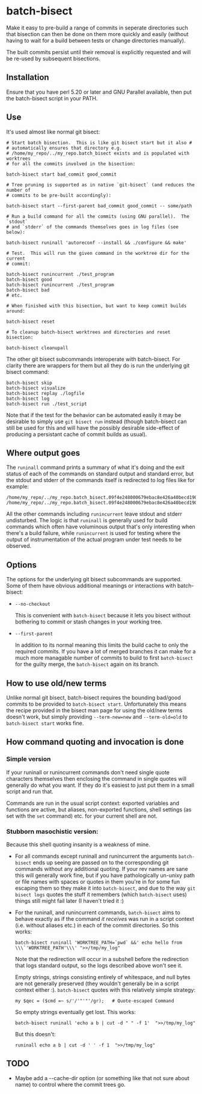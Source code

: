 
# batch-bisect

Make it easy to pre-build a range of commits in seperate directories such that
bisection can then be done on them more quickly and easily (without having to
wait for a build between tests or change directories manually).

The built commits persist until their removal is explicitly requested and will
be re-used by subsequent bisections.

## Installation

Ensure that you have perl 5.20 or later and GNU Parallel available, then put
the batch-bisect script in your PATH.

## Use

It's used almost like normal git bisect:

```
# Start batch bisection.  This is like git bisect start but it also #
# automatically ensures that directory e.g.
# /home/my_repo/../my_repo.batch_bisect exists and is populated with worktrees
# for all the commits involved in the bisection:

batch-bisect start bad_commit good_commit

# Tree pruning is supported as in native `git-bisect` (and reduces the number of
# commits to be pre-built accordingly):

batch-bisect start --first-parent bad_commit good_commit -- some/path

# Run a build command for all the commits (using GNU parallel).  The `stdout`
# and `stderr` of the commands themselves goes in log files (see below):

batch-bisect runinall 'autoreconf --install && ./configure && make'

# Test.  This will run the given command in the worktree dir for the current
# commit:

batch-bisect runincurrent ./test_program
batch-bisect good
batch-bisect runincurrent ./test_program
batch-bisect bad
# etc.

# When finished with this bisection, but want to keep commit builds around:

batch-bisect reset

# To cleanup batch-bisect worktrees and directories and reset bisection:

batch-bisect cleanupall

```

The other git bisect subcommands interoperate with batch-bisect.  For clarity
there are wrappers for them but all they do is run the underlying git bisect
command:

```
batch-bisect skip
batch-bisect visualize
batch-bisect replay ./logfile
batch-bisect log
batch-bisect run ./test_script
```

Note that if the test for the behavior can be automated easily it may be
desirable to simply use `git bisect run` instead (though batch-bisect can still
be used for this and will have the possibly desirable side-effect of producing
a persistant cache of commit builds as usual).

## Where output goes

<!-- FIXXME: modify this to cover runinrange if it ever gets added -->

The `runinall` command prints a summary of what it's doing and the exit status
of each of the commands on standard output and standard error, but the stdout
and stderr of the commands itself is redirected to log files like for example:

```
/home/my_repo/../my_repo.batch_bisect.09f4e248000679ebac8e426a40becd1903e548ac.stderr_log
/home/my_repo/../my_repo.batch_bisect.09f4e248000679ebac8e426a40becd1903e548ac.stdout_log
```

All the other commands including `runincurrent` leave stdout and stderr
undisturbed.  The logic is that `runinall` is generally used for build commands
which often have voluminous output that's only interesting when there's a build
failure, while `runincurrent` is used for testing where the output of
instrumentation of the actual program under test needs to be observed.

## Options

The options for the underlying git bisect subcommands are supported.  Some of
them have obvious additional meanings or interactions with batch-bisect:

- `--no-checkout`

    This is convenient with `batch-bisect` because it lets you bisect without
    bothering to commit or stash changes in your working tree.

- `--first-parent`

    In addition to its normal meaning this limits the build cache to only the
    required commits.  If you have a lot of merged branches it can make for a
    much more managable number of commits to build to first `batch-bisect` for
    the guilty merge, the `batch-bisect` again on its branch.

## How to use old/new terms

Unlike normal git bisect, batch-bisect requires the bounding bad/good
commits to be provided to `batch-bisect start`.  Unfortunately this means
the recipe provided in the bisect man page for using the old/new terms
doesn't work, but simply providing `--term-new=new` and `--term-old=old` to
`batch-bisect start` works fine.

## How command quoting and invocation is done

### Simple version

If your runinall or runincurrent commands don't need single quote characters
themselves then enclosing the command in single quotes will generally do what
you want.  If they do it's easiest to just put them in a small script and run
that.

Commands are run in the usual script context: exported variables and functions
are active, but aliases, non-exported functions, shell settings (as set with
the `set` command) etc. for your current shell are not.

### Stubborn masochistic version:

Because this shell quoting insanity is a weakness of mine.

<!-- FIXXME: modify this to cover runinrange if it ever gets added -->
- For all commands except runinall and runincurrent the arguments
`batch-bisect` ends up seeing are passed on to the corresponding git commands
without any additional quoting.  If your rev names are sane this will generally
work fine, but if you have pathologically un-unixy path or file names with
spaces or quotes in them you're in for some fun escaping them so they make it
into `batch-bisect`, and due to the way `git bisect logs` quotes the stuff
it remembers (which `batch-bisect` uses) things still might fail later (I
haven't tried it :)

<!-- FIXME: would be nice to fix the garbage formatting where the first paragraph of a bullet point is not indented but subsequent ones need to be, probably by indending first I guess -->

<!-- FIXXME: modify this to cover runinrange if it ever gets added -->
- For the runinall, and runincurrent commands, `batch-bisect` aims to behave
exactly as if the command *it receives* was run in a script context (i.e.
without aliases etc.) in each of the commit directories.  So this works:

    ```
    batch-bisect runinall 'WORKTREE_PATH=`pwd` &&' echo hello from \\\`'WORKTREE_PATH'\\\' ">>/tmp/my_log"
    ```

    Note that the redirection will occur in a subshell before the redirection
    that logs standard output, so the logs described above won't see it.

    Empty strings, strings consisting entirely of whitespace, and null bytes
    are not generally preserved (they wouldn't generally be in a script context
    either :).  `batch-bisect` quotes with this relatively simple strategy:

    ```
    my $qec = ($cmd =~ s/'/'"'"'/gr);   # Quote-escaped Command
    ```

    So empty strings eventually get lost.  This works:

    ```
    batch-bisect runinall 'echo a b | cut -d " " -f 1'  ">>/tmp/my_log"
    ```

    But this doesn't:

    ```
    runinall echo a b | cut -d ' ' -f 1  ">>/tmp/my_log"
    ```

## TODO

- Maybe add a --cache-dir option (or something like that not sure about name) to
control where the commit trees go.

